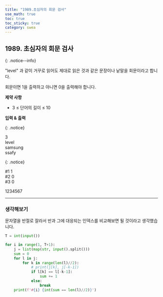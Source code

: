 ```yaml
---
title: "1989.초심자의 회문 검사"
use_math: true
toc: true
toc_sticky: true
category: swea
---
```


## 1989. 초심자의 회문 검사

{: .notice--info}

"level" 과 같이 거꾸로 읽어도 제대로 읽은 것과 같은 문장이나 낱말을 회문이라고 합니다.



회문이면 1을 출력하고 아니면 0을 출력해야 합니다.

**제약 사항**

- 3  $\leq$ 단어의 길이 $\leq$ 10


**입력 & 출력**

{: .notice}

3<br/>level<br/>samsung<br/>ssafy

{: .notice}

#1 1<br/>#2 0<br/>#3 0<br/>

1234567

---

### 생각해보기

문자열을 반절로 잘라서 반과 그에 대응되는 인덱스를 비교해보면 될 것이라고 생각했습니다.

```python
T = int(input())

for i in range(1, T+1):
    j = list(map(str, input().split()))
    sum = 0
    for l in j:
        for k in range(len(l)//2):
            # print(j[k], j[-k-1])
            if l[k] == l[-k-1]:
                sum += 1
            else:
                break
    print(f'#{i} {int(sum == len(l)//2)}')

```

